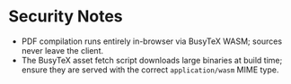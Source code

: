 # Security Notes

- PDF compilation runs entirely in-browser via BusyTeX WASM; sources never leave the client.
- The BusyTeX asset fetch script downloads large binaries at build time; ensure they are served with the correct `application/wasm` MIME type.
